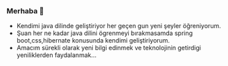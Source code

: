 ### Merhaba 👋
- Kendimi java dilinde geliştiriyor her geçen gun yeni şeyler öğreniyorum.
- Şuan her ne kadar java dilini ögrenmeyi bırakmasamda spring boot,css,hibernate konusunda kendimi geliştiriyorum.
- Amacım sürekli olarak yeni bilgi edinmek ve teknolojinin getirdigi yeniliklerden faydalanmak... 
